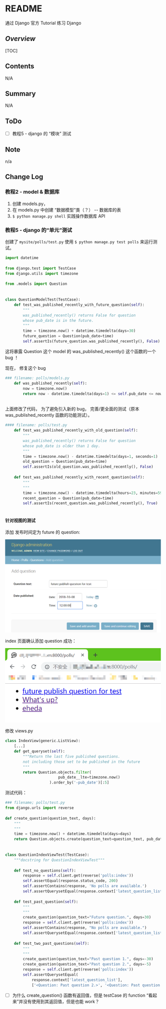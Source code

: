 # README

  通过 Django 官方 Tutorial 练习 Django

## *Overview*

[TOC]

## Contents

  N/A

## Summary

N/A

## ToDo

- [ ] 教程5 - django 的 “模块” 测试

## Note

n/a


## Change Log

### 教程2 - model & 数据库

1. 创建 models.py， 
2. 在 models.py 中创建 “数据模型”类（？） -- 数据库的表
3.  `$ python manage.py shell` 实践操作数据库 API



### 教程5 - django 的“单元”测试

创建了 `mysite/polls/test.py` 使用 `$ python manage.py test polls` 来运行测试。

```python
import datetime

from django.test import TestCase
from django.utils import timezone

from .models import Question


class QuestionModelTest(TestCase):
	def test_was_published_recently_with_future_question(self):
		"""
		was_published_recently() returns False for question 
		whose pub_date is in the future.
		"""
		time = timezone.now() + datetime.timedelta(days=30)
		future_question = Question(pub_date=time)
		self.assertIs(future_question.was_published_recently(), False)

```

这将暴露 Question 这个 model 的 was_published_recently() 这个函数的一个 bug ！



现在， 修复这个 bug

```python
### filename: polls/models.py
	def was_published_recently(self):
		now = timezone.now()
		return now - datetime.timedelta(days=1) <= self.pub_date <= now
    
```



上面修改了代码， 为了避免引入新的 bug， 完善/更全面的测试（原本 was_published_recently 函数的功能测试）。

```python
#### filename: polls/test.py
	def test_was_published_recently_with_old_question(self):
		"""
		was_published_recently() returns False for question
		whose pub_date is older than 1 day.
		"""
		time = timezone.now() - datetime.timedelta(days=1, seconds=1)
		old_question = Question(pub_date=time)
		self.assertIs(old_question.was_published_recently(), False)

	def test_was_published_recently_with_recent_question(self):
		"""
		"""
		time = timezone.now() - datetime.timedelta(hours=23, minutes=59, seconds=59)
		recent_question = Question(pub_date=time)
		self.assertIs(recent_question.was_published_recently(), True)	
        
```



#### 针对视图的测试

添加 发布时间定为 future 的 question:

![在 Django 的 Admin 页面添加Question](res/operateDBbyAdminWeb_add_a_question_for_test.png)

index 页面确认添加 question 成功：

![确认前面添加的 question - index 页面修改之前](res/index-view-bug-of-future-publish-question.png)

修改 views.py 

```python
class IndexView(generic.ListView):
    [...]
    def get_queryset(self):
		"""Return the last five published questions.
		not including those set to be published in the future
		"""
		return Question.objects.filter(
						pub_date__lte=timezone.now()
        			).order_by('-pub_date')[:5]
```



测试代码：

```python
### filename; polls/test.py
from django.urls import reverse

def create_question(question_text, days):
	"""
	"""
	time = timezone.now() + datetime.timedelta(days=days)
	return Question.objects.create(question_text=question_text, pub_date=time)


class QuestionIndexViewTest(TestCase):
	"""docstring for QuestionIndexViewTest"""
	
	def test_no_questions(self):
		response = self.client.get(reverse('polls:index'))
		self.assertEqual(response.status_code, 200)
		self.assertContains(response, 'No polls are available.')
		self.assertQuerysetEqual(response.context['latest_question_list'], [])

	def test_past_question(self):
		"""
		"""
		create_question(question_text="Future question.", days=30)
		response = self.client.get(reverse('polls:index'))
		self.assertContains(response, "No polls are available.")
		self.assertQuerysetEqual(response.context['latest_question_list'], [])

	def test_two_past_questions(self):
		"""
		"""
		create_question(question_text="Past question 1.", days=-30)
		create_question(question_text="Past question 2.", days=-5)
		response = self.client.get(reverse('polls:index'))
		self.assertQuerysetEqual(
			response.context['latest_question_list'],
			['<Question: Past question 2.>', '<Question: Past question 1.>'])


```

- [ ] 为什么 create_question() 函数有返回值，但是 testCase 的 function “看起来”并没有使用到其返回值，但是也能 work？









